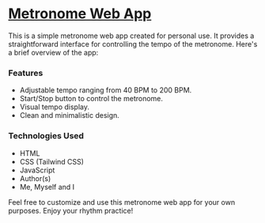 # [Metronome Web App](https://metronome-vanilla-js.vercel.app/)

This is a simple metronome web app created for personal use. It provides a straightforward interface for controlling the tempo of the metronome. Here's a brief overview of the app:

### Features
- Adjustable tempo ranging from 40 BPM to 200 BPM.
- Start/Stop button to control the metronome.
- Visual tempo display.
- Clean and minimalistic design.

### Technologies Used
- HTML
- CSS (Tailwind CSS)
- JavaScript
- Author(s)
- Me, Myself and I

Feel free to customize and use this metronome web app for your own purposes. Enjoy your rhythm practice!